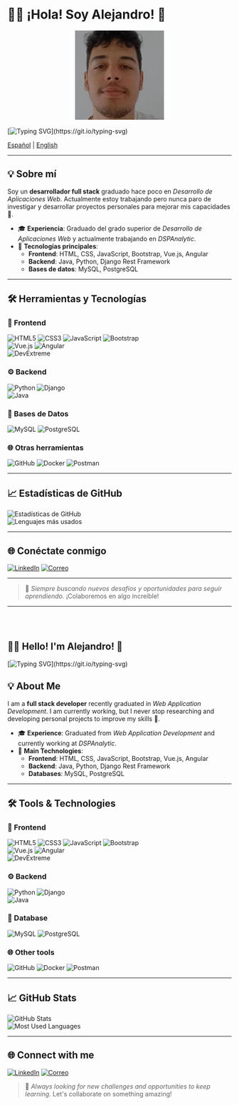 # 👨‍💻 ¡Hola! Soy Alejandro! 👋  

<div align=center>
  <img src="https://github.com/anealchi/anealchi/blob/main/assets/image.png" alt="github profile" height="200">
</div>

[![Typing SVG](https://readme-typing-svg.demolab.com?font=Fira+Code&pause=1000&color=9E47F7&center=true&width=435&lines=Bienvenido+a+mi+perfil!;Cont%C3%A1ctame+sin+miedo!)](https://git.io/typing-svg)

[Español](#-sobre-m%C3%AD) | [English](#english)  

---

## 💡 Sobre mí  
Soy un **desarrollador full stack** graduado hace poco en *Desarrollo de Aplicaciones Web*. Actualmente estoy trabajando pero nunca paro de investigar y desarrollar proyectos personales para mejorar mis capacidades 📖.  

- 🎓 **Experiencia**: Graduado del grado superior de *Desarrollo de Aplicaciones Web* y actualmente trabajando en *DSPAnalytic*.  
- 🚀 **Tecnologías principales**:  
  - **Frontend**: HTML, CSS, JavaScript, Bootstrap, Vue.js, Angular  
  - **Backend**: Java, Python, Django Rest Framework  
  - **Bases de datos**: MySQL, PostgreSQL  

---

## 🛠️ Herramientas y Tecnologías  

### 🚀 Frontend  
![HTML5](https://img.shields.io/badge/HTML5-E34F26?style=for-the-badge&logo=html5&logoColor=white)  ![CSS3](https://img.shields.io/badge/CSS3-1572B6?style=for-the-badge&logo=css3&logoColor=white)  ![JavaScript](https://img.shields.io/badge/JavaScript-F7DF1E?style=for-the-badge&logo=javascript&logoColor=black)  ![Bootstrap](https://img.shields.io/badge/Bootstrap-7952B3?style=for-the-badge&logo=bootstrap&logoColor=white)  
![Vue.js](https://img.shields.io/badge/Vue.js-4FC08D?style=for-the-badge&logo=vuedotjs&logoColor=white)  ![Angular](https://img.shields.io/badge/Angular-DD0031?style=for-the-badge&logo=angular&logoColor=white)  
![DevExtreme](https://img.shields.io/badge/DevExtreme-007ACC?style=for-the-badge&logo=devexpress&logoColor=white)  

### ⚙️ Backend  
![Python](https://img.shields.io/badge/Python-3776AB?style=for-the-badge&logo=python&logoColor=white)  ![Django](https://img.shields.io/badge/Django-092E20?style=for-the-badge&logo=django&logoColor=white)  
![Java](https://img.shields.io/badge/Java-007396?style=for-the-badge&logo=java&logoColor=white)  

### 💾 Bases de Datos  
![MySQL](https://img.shields.io/badge/MySQL-4479A1?style=for-the-badge&logo=mysql&logoColor=white)  ![PostgreSQL](https://img.shields.io/badge/PostgreSQL-336791?style=for-the-badge&logo=postgresql&logoColor=white)  

### 🌐 Otras herramientas  
![GitHub](https://img.shields.io/badge/GitHub-181717?style=for-the-badge&logo=github&logoColor=white)  ![Docker](https://img.shields.io/badge/Docker-2496ED?style=for-the-badge&logo=docker&logoColor=white)  ![Postman](https://img.shields.io/badge/Postman-FF6C37?style=for-the-badge&logo=postman&logoColor=white)  

---

## 📈 Estadísticas de GitHub  

![Estadísticas de GitHub](https://github-readme-stats.vercel.app/api?username=anealchi&show_icons=true&theme=radical)  
![Lenguajes más usados](https://github-readme-stats.vercel.app/api/top-langs/?username=anealchi&layout=compact&theme=radical)  

---

## 🌐 Conéctate conmigo  

[![LinkedIn](https://img.shields.io/badge/LinkedIn-0A66C2?style=for-the-badge&logo=linkedin&logoColor=white)](https://www.linkedin.com/in/alejandro-neal-chirino-32176a312/)  [![Correo](https://img.shields.io/badge/Gmail-D14836?style=for-the-badge&logo=gmail&logoColor=white)](mailto:anealchirino@gmail.com)  

---

> 🚀 *Siempre buscando nuevos desafíos y oportunidades para seguir aprendiendo.* ¡Colaboremos en algo increíble!  

---
<br><br>
<h2 id="english">👨‍💻 Hello! I'm Alejandro! 👋</h2>  

[![Typing SVG](https://readme-typing-svg.demolab.com?font=Fira+Code&pause=1000&color=9E47F7&center=true&width=435&lines=Welcome+to+my+profile!;Contact+me+without+fear!)](https://git.io/typing-svg)

## 💡 About Me  
I am a **full stack developer** recently graduated in *Web Application Development*. I am currently working, but I never stop researching and developing personal projects to improve my skills 📖.  

- 🎓 **Experience**: Graduated from *Web Application Development* and currently working at *DSPAnalytic*.  
- 🚀 **Main Technologies**:  
  - **Frontend**: HTML, CSS, JavaScript, Bootstrap, Vue.js, Angular  
  - **Backend**: Java, Python, Django Rest Framework  
  - **Databases**: MySQL, PostgreSQL  

---

## 🛠️ Tools & Technologies  

### 🚀 Frontend  
![HTML5](https://img.shields.io/badge/HTML5-E34F26?style=for-the-badge&logo=html5&logoColor=white)  ![CSS3](https://img.shields.io/badge/CSS3-1572B6?style=for-the-badge&logo=css3&logoColor=white)  ![JavaScript](https://img.shields.io/badge/JavaScript-F7DF1E?style=for-the-badge&logo=javascript&logoColor=black)  ![Bootstrap](https://img.shields.io/badge/Bootstrap-7952B3?style=for-the-badge&logo=bootstrap&logoColor=white)  
![Vue.js](https://img.shields.io/badge/Vue.js-4FC08D?style=for-the-badge&logo=vuedotjs&logoColor=white)  ![Angular](https://img.shields.io/badge/Angular-DD0031?style=for-the-badge&logo=angular&logoColor=white)  
![DevExtreme](https://img.shields.io/badge/DevExtreme-007ACC?style=for-the-badge&logo=devexpress&logoColor=white)  

### ⚙️ Backend  
![Python](https://img.shields.io/badge/Python-3776AB?style=for-the-badge&logo=python&logoColor=white)  ![Django](https://img.shields.io/badge/Django-092E20?style=for-the-badge&logo=django&logoColor=white)  
![Java](https://img.shields.io/badge/Java-007396?style=for-the-badge&logo=java&logoColor=white)  

### 💾 Database  
![MySQL](https://img.shields.io/badge/MySQL-4479A1?style=for-the-badge&logo=mysql&logoColor=white)  ![PostgreSQL](https://img.shields.io/badge/PostgreSQL-336791?style=for-the-badge&logo=postgresql&logoColor=white)  

### 🌐 Other tools  
![GitHub](https://img.shields.io/badge/GitHub-181717?style=for-the-badge&logo=github&logoColor=white)  ![Docker](https://img.shields.io/badge/Docker-2496ED?style=for-the-badge&logo=docker&logoColor=white)  ![Postman](https://img.shields.io/badge/Postman-FF6C37?style=for-the-badge&logo=postman&logoColor=white)  

---

## 📈 GitHub Stats  

![GitHub Stats](https://github-readme-stats.vercel.app/api?username=anealchi&show_icons=true&theme=radical)  
![Most Used Languages](https://github-readme-stats.vercel.app/api/top-langs/?username=anealchi&layout=compact&theme=radical)  

---

## 🌐 Connect with me  

[![LinkedIn](https://img.shields.io/badge/LinkedIn-0A66C2?style=for-the-badge&logo=linkedin&logoColor=white)](https://www.linkedin.com/in/alejandro-neal-chirino-32176a312/)  [![Correo](https://img.shields.io/badge/Gmail-D14836?style=for-the-badge&logo=gmail&logoColor=white)](mailto:anealchirino@gmail.com)  

> 🚀 *Always looking for new challenges and opportunities to keep learning.* Let's collaborate on something amazing!  

